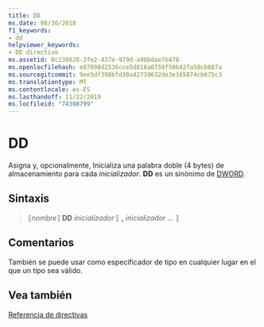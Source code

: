 ```yaml
---
title: DD
ms.date: 08/30/2018
f1_keywords:
- dd
helpviewer_keywords:
- DD directive
ms.assetid: 0c238628-2fe2-437e-979d-a90bdae7b478
ms.openlocfilehash: e87098d2536cce5d818a0759f50b42fa50cb887a
ms.sourcegitcommit: 9ee5df398bfd30a42739632de3e165874cb675c3
ms.translationtype: MT
ms.contentlocale: es-ES
ms.lasthandoff: 11/22/2019
ms.locfileid: "74398799"
---
```

# <a name="dd"></a>DD

Asigna y, opcionalmente, Inicializa una palabra doble (4 bytes) de almacenamiento para cada *inicializador*. **DD** es un sinónimo de [DWORD](../../assembler/masm/dword.md).

## <a name="syntax"></a>Sintaxis

> ⟦*nombre*⟧ **DD** *inicializador* ⟦ __,__ *inicializador* ... ⟧

## <a name="remarks"></a>Comentarios

También se puede usar como especificador de tipo en cualquier lugar en el que un tipo sea válido.

## <a name="see-also"></a>Vea también

[Referencia de directivas](../../assembler/masm/directives-reference.md)
